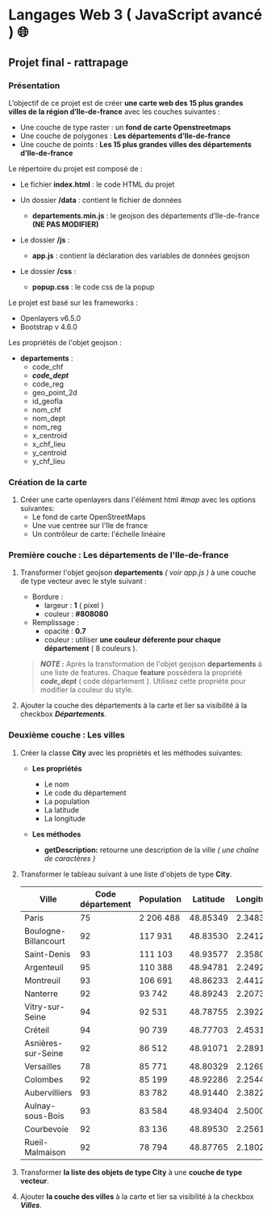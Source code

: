 # **Langages Web 3 ( JavaScript avancé )** 🌐

## **Projet final - rattrapage**

### Présentation

L’objectif de ce projet est de créer **une carte web des 15 plus grandes villes de la région d’Ile-de-france** avec les couches suivantes :

- Une couche de type raster : un **fond de carte Openstreetmaps**
- Une couche de polygones : **Les départements d’Ile-de-france**
- Une couche de points : **Les 15 plus grandes villes des départements d’Ile-de-france**

Le répertoire du projet est composé de :

- Le fichier **index.html** : le code HTML du projet
- Un dossier **/data** : contient le fichier de données

  - **departements.min.js** : le geojson des départements d’Ile-de-france **(NE PAS MODIFIER)**

- Le dossier **/js** :

  - **app.js** : contient la déclaration des variables de données geojson

- Le dossier **/css** :
  - **popup.css** : le code css de la popup

Le projet est basé sur les frameworks :

- Openlayers v6.5.0
- Bootstrap v 4.6.0

Les propriétés de l'objet geojson :

- **departements** :
  - code_chf
  - **_code_dept_**
  - code_reg
  - geo_point_2d
  - id_geofla
  - nom_chf
  - nom_dept
  - nom_reg
  - x_centroid
  - x_chf_lieu
  - y_centroid
  - y_chf_lieu

### Création de la carte

1. Créer une carte openlayers dans l'élément html _#map_ avec les options suivantes:
   - Le fond de carte OpenStreetMaps
   - Une vue centrée sur l'Ile de france
   - Un contrôleur de carte: l'échelle linéaire

### Première couche : Les départements de l'Ile-de-france

1. Transformer l'objet geojson **departements** _( voir app.js )_ à une couche de type vecteur avec le style suivant :

   - Bordure :
     - largeur : **1** ( pixel )
     - couleur : **#808080**
   - Remplissage :
     - opacité : **0.7**
     - couleur : utiliser **une couleur déferente pour chaque département** ( 8 couleurs ).

   > **_NOTE :_** Après la transformation de l'objet geojson **departements** à une liste de features. Chaque **feature** possèdera la propriété **_code_dept_** ( code département ). Utilisez cette propriété pour modifier la couleur du style.

2. Ajouter la couche des départements à la carte et lier sa visibilité à la checkbox **_Départements_**.

### Deuxième couche : Les villes

1. Créer la classe **City** avec les propriétés et les méthodes suivantes:

   - **Les propriétés**

     - Le nom
     - Le code du département
     - La population
     - La latitude
     - La longitude

   - **Les méthodes**
     - **getDescription:** retourne une description de la ville _( une chaîne de caractères )_

2. Transformer le tableau suivant à une liste d'objets de type **City**.

   | Ville                | Code département | Population | Latitude | Longitude |
   | -------------------- | ---------------- | ---------- | -------- | --------- |
   | Paris                | 75               | 2 206 488  | 48.85349 | 2.34839   |
   | Boulogne-Billancourt | 92               | 117 931    | 48.83530 | 2.24120   |
   | Saint-Denis          | 93               | 111 103    | 48.93577 | 2.35802   |
   | Argenteuil           | 95               | 110 388    | 48.94781 | 2.24928   |
   | Montreuil            | 93               | 106 691    | 48.86233 | 2.44121   |
   | Nanterre             | 92               | 93 742     | 48.89243 | 2.20732   |
   | Vitry-sur-Seine      | 94               | 92 531     | 48.78755 | 2.39221   |
   | Créteil              | 94               | 90 739     | 48.77703 | 2.45315   |
   | Asnières-sur-Seine   | 92               | 86 512     | 48.91071 | 2.28910   |
   | Versailles           | 78               | 85 771     | 48.80329 | 2.12690   |
   | Colombes             | 92               | 85 199     | 48.92286 | 2.25447   |
   | Aubervilliers        | 93               | 83 782     | 48.91440 | 2.38222   |
   | Aulnay-sous-Bois     | 93               | 83 584     | 48.93404 | 2.50005   |
   | Courbevoie           | 92               | 83 136     | 48.89530 | 2.25613   |
   | Rueil-Malmaison      | 92               | 78 794     | 48.87765 | 2.18024   |

3. Transformer **la liste des objets de type City** à une **couche de type vecteur**.

4. Ajouter **la couche des villes** à la carte et lier sa visibilité à la checkbox **_Villes_**.
